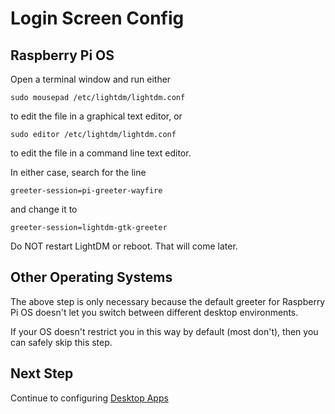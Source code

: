 # Login Screen Config

## Raspberry Pi OS

Open a terminal window and run either

`sudo mousepad /etc/lightdm/lightdm.conf`

to edit the file in a graphical text editor, or

`sudo editor /etc/lightdm/lightdm.conf`

to edit the file in a command line text editor.

In either case, search for the line

`greeter-session=pi-greeter-wayfire`

and change it to

`greeter-session=lightdm-gtk-greeter`

Do NOT restart LightDM or reboot. That will come later.

## Other Operating Systems

The above step is only necessary because the default greeter for Raspberry Pi OS doesn't let you switch between different desktop environments.

If your OS doesn't restrict you in this way by default (most don't), then you can safely skip this step.

## Next Step

Continue to configuring [Desktop Apps](Desktop.md)